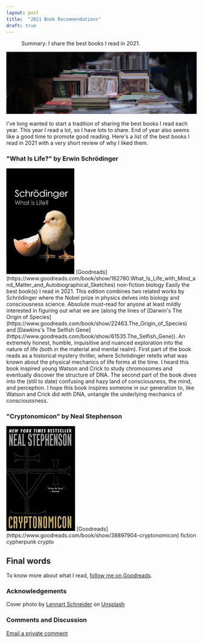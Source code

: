 ```yaml
---
layout: post
title:  "2021 Book Recommendations"
draft: true
---
```

<figure>
  <figcaption style="text-align: left">
  Summary: I share the best books I read in 2021.
  </figcaption>
</figure>
<img class="cover" src="/img/books-2021/cover.jpg">

I've long wanted to start a tradition of sharing the best books I read each year. This year I read a lot, so I have lots to share. End of year also seems like a good time to promote good reading. Here's a list of the best books I read in 2021 with a very short review of why I liked them. 

### "What Is Life?" by Erwin Schrödinger
<img class="book" src="/img/books-2021/1.jpg">
[Goodreads](https://www.goodreads.com/book/show/162780.What_Is_Life_with_Mind_and_Matter_and_Autobiographical_Sketches)
<span class="badge badge-info">non-fiction</span> <span class="badge badge-info">biology</span>
Easily the best book(s) I read in 2021. This edition combines two related works by Schrödinger where the Nobel prize in physics delves into biology and consciousness science. Absolute must-read for anyone at least mildly interested in figuring out what we are (along the lines of [Darwin's The Origin of Species](https://www.goodreads.com/book/show/22463.The_Origin_of_Species) and [Dawkins's The Selfish Gene](https://www.goodreads.com/book/show/61535.The_Selfish_Gene)). An extremely honest, humble, inquisitive and nuanced exploration into the nature of life (both in the material and mental realm). First part of the book reads as a historical mystery thriller, where Schrödinger retells what was known about the physical mechanics of life forms at the time. I heard this book inspired young Watson and Crick to study chromosomes and eventually discover the structure of DNA. The second part of the book dives into the (still to date) confusing and hazy land of consciousness, the mind, and perception. I hope this book inspires someone in our generation to, like Watson and Crick did with DNA, untangle the underlying mechanics of conscioussness.

### "Cryptonomicon" by Neal Stephenson 
<img class="book" src="/img/books-2021/2.jpg">
[Goodreads](https://www.goodreads.com/book/show/38897904-cryptonomicon)
<span class="badge badge-info">fiction</span> <span class="badge badge-info">cypherpunk</span> <span class="badge badge-info">crypto</span>


## Final words

To know more about what I read, [follow me on Goodreads]().

### Acknowledgements
Cover photo by <a href="https://unsplash.com/@lennartschneider?utm_source=unsplash&utm_medium=referral&utm_content=creditCopyText">Lennart Schneider</a> on <a href="https://unsplash.com/s/photos/books?utm_source=unsplash&utm_medium=referral&utm_content=creditCopyText">Unsplash</a>
  

### Comments and Discussion
[Email a private comment](mailto:books@maraoz.com)